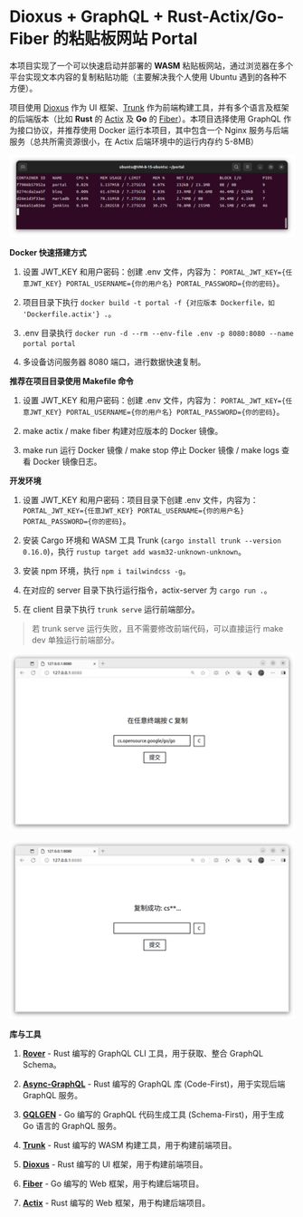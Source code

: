 # Dioxus + GraphQL + Rust-Actix/Go-Fiber 的粘贴板网站 Portal

本项目实现了一个可以快速启动并部署的 **WASM** 粘贴板网站，通过浏览器在多个平台实现文本内容的复制粘贴功能（主要解决我个人使用 Ubuntu 遇到的各种不方便）。

项目使用 [Dioxus](https://dioxuslabs.com/) 作为 UI 框架、[Trunk](https://trunkrs.dev/) 作为前端构建工具，并有多个语言及框架的后端版本（比如 **Rust** 的 [Actix](https://actix.rs/) 及 **Go** 的 [Fiber](https://gofiber.io/)）。本项目选择使用 GraphQL 作为接口协议，并推荐使用 Docker 运行本项目，其中包含一个 Nginx 服务与后端服务（总共所需资源很小，在 Actix 后端环境中的运行内存约 5-8MB）

![stats](docs/stats.png)

**Docker 快速搭建方式**

1. 设置 JWT_KEY 和用户密码：创建 .env 文件，内容为： `PORTAL_JWT_KEY={任意JWT_KEY} PORTAL_USERNAME={你的用户名} PORTAL_PASSWORD={你的密码}`。

2. 项目目录下执行 `docker build -t portal -f {对应版本 Dockerfile，如 'Dockerfile.actix'} .`。

3. .env 目录执行 `docker run -d --rm --env-file .env -p 8080:8080 --name portal portal`

4. 多设备访问服务器 8080 端口，进行数据快速复制。

**推荐在项目目录使用 Makefile 命令**

1. 设置 JWT_KEY 和用户密码：创建 .env 文件，内容为： `PORTAL_JWT_KEY={任意JWT_KEY} PORTAL_USERNAME={你的用户名} PORTAL_PASSWORD={你的密码}`。

2. make actix / make fiber 构建对应版本的 Docker 镜像。

3. make run 运行 Docker 镜像 / make stop 停止 Docker 镜像 / make logs 查看 Docker 镜像日志。

**开发环境**

1. 设置 JWT_KEY 和用户密码：项目目录下创建 .env 文件，内容为： `PORTAL_JWT_KEY={任意JWT_KEY} PORTAL_USERNAME={你的用户名} PORTAL_PASSWORD={你的密码}`。

2. 安装 Cargo 环境和 WASM 工具 Trunk (`cargo install trunk --version 0.16.0`)，执行 `rustup target add wasm32-unknown-unknown`。

3. 安装 npm 环境，执行 `npm i tailwindcss -g`。

4. 在对应的 server 目录下执行运行指令，actix-server 为 `cargo run .`。

5. 在 client 目录下执行 `trunk serve` 运行前端部分。

> 若 trunk serve 运行失败，且不需要修改前端代码，可以直接运行 make dev 单独运行前端部分。

![input](docs/input.png)

![copy](docs/copy.png)

**库与工具**

1. [**Rover**](https://github.com/apollographql/rover) - Rust 编写的 GraphQL CLI 工具，用于获取、整合 GraphQL Schema。

2. [**Async-GraphQL**](https://github.com/async-graphql/async-graphql) - Rust 编写的 GraphQL 库 (Code-First)，用于实现后端 GraphQL 服务。

3. [**GQLGEN**](https://github.com/99designs/gqlgen) - Go 编写的 GraphQL 代码生成工具 (Schema-First)，用于生成 Go 语言的 GraphQL 服务。

4. [**Trunk**](https://trunkrs.dev/) - Rust 编写的 WASM 构建工具，用于构建前端项目。

5. [**Dioxus**](https://dioxuslabs.com/) - Rust 编写的 UI 框架，用于构建前端项目。

6. [**Fiber**](https://gofiber.io/) - Go 编写的 Web 框架，用于构建后端项目。

7. [**Actix**](https://actix.rs/) - Rust 编写的 Web 框架，用于构建后端项目。
